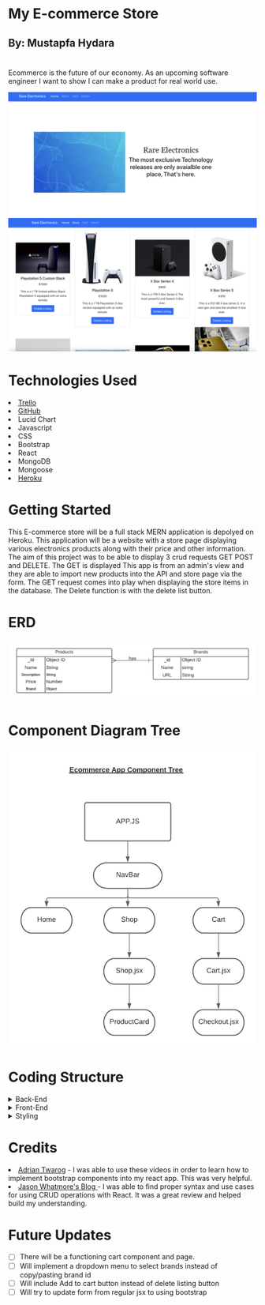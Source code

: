 # My E-commerce Store
## By: Mustapfa Hydara
#
Ecommerce is the future of our economy. As an upcoming software engineer I want to show I can make a product for real world use.

<img src = 'mdpictures/homepage.png'>
<img src = 'mdpictures/stores.png'>

# Technologies Used
<li>  <a href = "https://trello.com/b/BNq3IkjE/ecommerce-store">Trello </a>
<li>  <a href = "https://github.com/mhydara0624/Ecommercestore">GitHub </a>
<li> Lucid Chart
<li> Javascript
<li> CSS
<li> Bootstrap
<li> React
<li> MongoDB
<li> Mongoose
<li> <a href= 'https://limitless-bayou-16539.herokuapp.com/'>Heroku</a>

# Getting Started
This E-commerce store will be a full stack MERN application is depolyed on Heroku. This application will be a website with a store page displaying various electronics products along with their price and other information. The aim of this project was to be able to display 3 crud requests GET POST and DELETE. The GET is displayed This app is from an admin's view and they are able to import new products into the API and store page via the form. The GET request comes into play when displaying the store items in the database. The Delete function is with the delete list button.

# ERD
 <img src = 'mdpictures/EcommerceERD3.png'>

 # Component Diagram Tree
 <img src = 'mdpictures/componenttreecommerce21.png'>

# Coding Structure
<details>
<summary> Back-End</summary>
<li> The Back-End process started with using mongoose with mongodb and setting up boilerplate as well as the schemas for my data. I used two schema but used mongoose associations with my brand schema so I could use it without repeating it over multiple products. I made sure to export both. 
<img src='mdpictures/productschema.png'>
<li> After setting up my two schema I decided to set up a seed file to give my application data to begin with. After completing this and seeding the data into my database I was ready to move on to express.
<li> Before setting up my express routes I set up my controllers so that I would be able to manipulate the data as needed. Below I have provided an example of my controllers with my POST request controller.

```javascript
const createProducts = async (req, res) => {
  try {
    const product = await new Product(req.body)
    await product.save()
    return res.status(201).json({
      product
    })
  } catch (error) {
    return res.status(500).json({ error: error.message })
  }
}
```
<li> The importance of controllers is dispalyed when you see how simple express routes become when you can just reference the controller function. After testing my routes on insomnia I was able to begin to move on to react. Below I have shown my express routes.

```javascript
const { Router } = require('express')
const router = Router()
const controllers = require('../controllers')

router.get('/', (req, res) => res.send('This is root!'))

router.get('/products', controllers.getAllProducts)

router.post('/products', controllers.createProducts)

router.delete('/products/:id', controllers.deleteProduct)

module.exports = router

```
</details>  

<details>
<summary> Front-End</summary>
<li> The front end react app was much more expansive than the backend. My front end applications currently utilizes 3 pages. A Home page, Store page, and Product Form page. These pages were made with 3 components. My Nav component, Product Card and Text Input component.
<li> Most of my logic was contained in my APP.js page. This is where i deployed the Use State and Use Effect react hooks to display my array of products on the store page. Below I will show how i was able to implement my GET request with the frontend.

```javascript
const [products, setProducts] = useState([])

 useEffect(() => {
    async function getProducts() {
      let res = await axios.get(`${BASE_URL}`)
      console.log(res.data)
      setProducts(res.data)
    }
    getProducts()
    return
  }, [])
```
<li> The post request was used along with a form to submit new products to be shown on the listings page. Below i will show how i implemented this.

```javascript
 const [newProduct, setNewProduct] = useState({
    title: '',
    image: '',
    description: '',
    price: '',
    brand: ''
  })

  const addProduct = async (req, res) => {
    res = await axios.post(`${BASE_URL}`, newProduct)
  }

```
<li> I also used a Delete request that went along with a function in my product card component. The onClick of the button on my product cards displayed in store should delete that listing.

```javascript
function ProductCard(props) {
  const { product } = props

  const deleteListing = () => {
    axios.delete(`http://localhost:3001/api/products/${props._id}`)
  }
  return (
    <Card style={{ width: '19rem' }}>
      <Card.Img variant="top" src={product.image} />
      <Card.Body>
        <Card.Title>{product.title}</Card.Title>
        <Card.Text> ${product.price} </Card.Text>
        <Card.Text>{product.description}</Card.Text>
        <Button onClick={deleteListing} variant="primary">
          Delete Listing
        </Button>
      </Card.Body>
    </Card>
  )
}
```
<li> In order to properly have my site function I needed to set up my browser router and make sure it was connecting and rendering the right pages. Below you will see how I went about doing that.

```javascript
 <div className="App">
      <header>
        <NavbarComp />
      </header>
      <main>
        <Switch>
          <Route exact path="/" component={Home} />
          <Route
            exact
            path="/store"
            component={(routerProps) => (
              <Store {...routerProps} products={products} />
            )}
          />
          <Route
            exact
            path="/admin"
            render={(props) => (
              <ProductForm
                newProduct={newProduct}
                handleChange={handleChange}
                addProduct={addProduct}
              />
            )}
          />
        </Switch>
      </main>
    </div>
  )
}

```
<li> Note to user that my product form page contains a list of acceptable brand codes. My brand key in my schema references the brand object id. In order to post new functions you must use one of the existing brands so I have posted them on the form page for ease of use.
</details> 


<details>
<summary> Styling</summary>
<li> This project was fun because I tried a new technique in using Bootstrap to use already styled components. Initially it was confusing but I got the hang of it and absolutelty loved it. I still also applied CSS principles by using flexbox to center my listings and using flexwrap and space between to distribute them easily.
</details>  
 
 # Credits
 <li>  <a href = "https://www.youtube.com/watch?v=8pKjULHzs0s&t=526s">Adrian Twarog</a> -  I was able to use these videos in order to learn how to implement bootstrap components into my react app. This was very helpful.
 <li> <a href = "https://jasonwatmore.com/post/2020/07/17/react-axios-http-get-request-examples">Jason Whatmore's Blog </a>- I was able to find proper syntax and use cases for using CRUD operations with React. It was a great review and helped build my understanding.



 # Future Updates
  - [ ] There will be a functioning cart component and page.
 - [ ] Will implement a dropdown menu to select brands instead of copy/pasting brand id
 - [ ] Will include Add to cart button instead of delete listing button
 - [ ] Will try to update form from regular jsx to using bootstrap